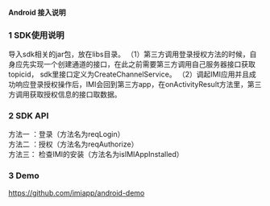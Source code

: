 #### Android 接入说明

### 1 SDK使用说明
  
 导入sdk相关的jar包，放在libs目录。
（1）第三方调用登录授权方法的时候，自身应先实现一个创建通道的接口，在此之前需要第三方调用自己服务器接口获取topicid， sdk里接口定义为CreateChannelService。
（2）调起IMI应用并且成功响应登录授权操作后，IMI会回到第三方app，在onActivityResult方法里，第三方调用获取授权信息的接口取数据。

### 2 SDK API

方法一 ：登录（方法名为reqLogin）  
方法二 ：授权（方法名为reqAuthorize）  
方法三： 检查IMI的安装（方法名为isIMIAppInstalled）  

### 3 Demo

https://github.com/imiapp/android-demo

